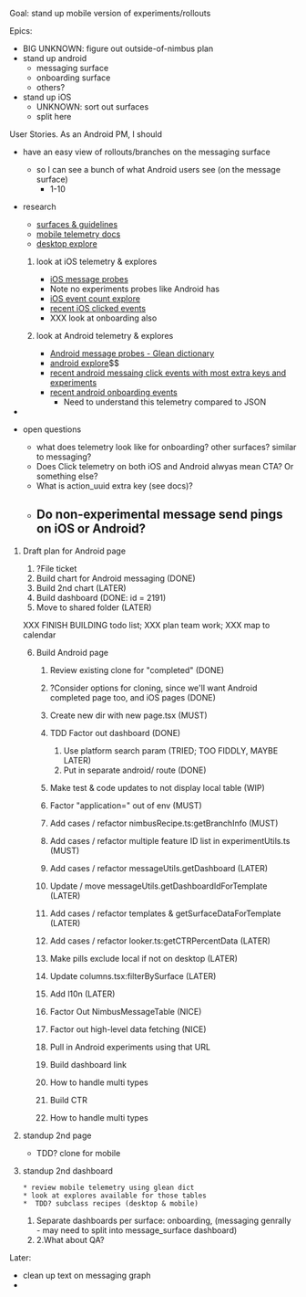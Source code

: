 Goal: stand up mobile version of experiments/rollouts

Epics:

- BIG UNKNOWN: figure out outside-of-nimbus plan
- stand up android
  - messaging surface
  - onboarding surface
  - others?
- stand up iOS
  - UNKNOWN: sort out surfaces
  - split here

User Stories. As an Android PM, I should

- have an easy view of rollouts/branches on the messaging surface

  - so I can see a bunch of what Android users see (on the message surface)
    - 1-10

- research

  - [surfaces & guidelines](https://mozilla-hub.atlassian.net/wiki/spaces/FIREFOX/pages/210206760/Mobile+Message+Surface+Guidelines)
  - [mobile telemetry docs](https://experimenter.info/messaging/mobile-messaging/#events-emitted)
  - [desktop explore](https://mozilla.cloud.looker.com/explore/user_journey/event_counts)

  1. look at iOS telemetry & explores

     - [iOS message probes](https://dictionary.telemetry.mozilla.org/apps/firefox_ios?page=1&search=messag)
     - Note no experiments probes like Android has
     - [iOS event count explore](https://mozilla.cloud.looker.com/explore/firefox_ios/event_counts?qid=OZqOXzZqTujARgvCK12NJ4)
     - [recent iOS clicked events](https://mozilla.cloud.looker.com/explore/firefox_ios/event_counts?qid=jQpgYwZpBZEhW73B1dcyzu&toggle=fil,vis)
     - XXX look at onboarding also

  2. look at Android telemetry & explores
     - [Android message probes - Glean dictionary](https://dictionary.telemetry.mozilla.org/apps/fenix?page=1&search=messaging)
     - [android explore](https://mozilla.cloud.looker.com/explore/fenix/event_counts)$$
     - [recent android messaing click events with most extra keys and experiments](https://mozilla.cloud.looker.com/explore/fenix/event_counts?qid=u0OKWHjWgTcstNgbzvyyBc&toggle=fil)
     - [recent android onboarding events](https://mozilla.cloud.looker.com/explore/fenix/event_counts?qid=n71HDr0LIxuNS3vGX9essN&toggle=fil)
       - Need to understand this telemetry compared to JSON

-
- open questions
  - what does telemetry look like for onboarding? other surfaces? similar to messaging?
  - Does Click telemetry on both iOS and Android alwyas mean CTA? Or something else?
  - What is action_uuid extra key (see docs)?
  - **Do non-experimental message send pings on iOS or Android?**
    -

1.  Draft plan for Android page

    1. ?File ticket
    2. Build chart for Android messaging (DONE)
    3. Build 2nd chart (LATER)
    4. Build dashboard (DONE: id = 2191)
    5. Move to shared folder (LATER)

    XXX FINISH BUILDING todo list; XXX plan team work; XXX map to calendar

    6. Build Android page

       1. Review existing clone for "completed" (DONE)
       2. ?Consider options for cloning, since we'll want Android completed page too, and iOS pages (DONE)
       3. Create new dir with new page.tsx (MUST)
       4. TDD Factor out dashboard (DONE)
          1. Use platform search param (TRIED; TOO FIDDLY, MAYBE LATER)
          2. Put in separate android/ route (DONE)
       5. Make test & code updates to not display local table (WIP)
       6. Factor "application=" out of env (MUST)
       7. Add cases / refactor nimbusRecipe.ts:getBranchInfo (MUST)
       8. Add cases / refactor multiple feature ID list in experimentUtils.ts (MUST)

       9. Add cases / refactor messageUtils.getDashboard (LATER)
       10. Update / move messageUtils.getDashboardIdForTemplate (LATER)
       11. Add cases / refactor templates & getSurfaceDataForTemplate (LATER)
       12. Add cases / refactor looker.ts:getCTRPercentData (LATER)
       13. Make pills exclude local if not on desktop (LATER)

       14. Update columns.tsx:filterBySurface (LATER)
       15. Add l10n (LATER)
       16. Factor Out NimbusMessageTable (NICE)
       17. Factor out high-level data fetching (NICE)

       18. Pull in Android experiments using that URL
       19. Build dashboard link
       20. How to handle multi types
       21. Build CTR
       22. How to handle multi types

2.  standup 2nd page

    - TDD? clone for mobile

3.  standup 2nd dashboard

        * review mobile telemetry using glean dict
        * look at explores available for those tables
        *  TDD? subclass recipes (desktop & mobile)

    1. Separate dashboards per surface: onboarding, (messaging genrally - may need to split into message_surface dashboard)
    2. 2.What about QA?

Later:

- clean up text on messaging graph
-
